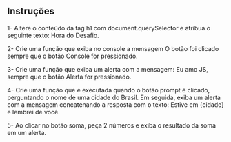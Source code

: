 ## Instruções

1- Altere o conteúdo da tag h1 com document.querySelector e atribua o seguinte texto: Hora do Desafio.

2- Crie uma função que exiba no console a mensagem O botão foi clicado sempre que o botão Console for pressionado.

3- Crie uma função que exiba um alerta com a mensagem: Eu amo JS, sempre que o botão Alerta for pressionado.

4- Crie uma função que é executada quando o botão prompt é clicado, perguntando o nome de uma cidade do Brasil. Em seguida, exiba um alerta com a mensagem concatenando a resposta com o texto: Estive em {cidade} e lembrei de você.

5- Ao clicar no botão soma, peça 2 números e exiba o resultado da soma em um alerta.